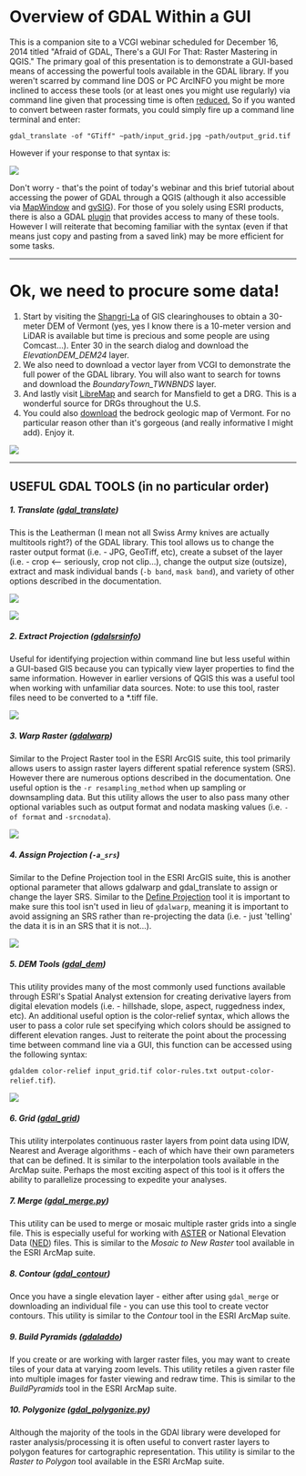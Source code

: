# **Overview of GDAL Within a GUI**

This is a companion site to a VCGI webinar scheduled for December 16, 2014 titled "Afraid of GDAL, There's a GUI For That: Raster Mastering in QGIS." The primary goal of this presentation is to demonstrate a GUI-based means of accessing the powerful tools available in the GDAL library. If you weren't scarred by command line DOS or PC ArcINFO you might be more inclined to access these tools (or at least ones you might use regularly) via command line given that processing time is often [reduced.](http://gis.amherstma.gov/data/springnearc2013/Session3/MapServices/NEARC_ASimmons_5_14_13.pdf) So if you wanted to convert between raster formats, you could simply fire up a command line terminal and enter:

 `gdal_translate -of "GTiff" ~path/input_grid.jpg ~path/output_grid.tif`

However if your response to that syntax is:

![](http://media.giphy.com/media/IJjcaynRaNBWE/giphy.gif)

Don't worry - that's the point of today's webinar and this brief tutorial about accessing the power of GDAL through a QGIS (although it also accessible via [MapWindow](http://www.mapwindow.org/) and [gvSIG](http://www.gvsig.org/web)). For those of you solely using ESRI products, there is also a GDAL [plugin](https://github.com/RBURHUM/arcgis-ogr/) that provides access to many of these tools. However I will reiterate that becoming familiar with the syntax (even if that means just copy and pasting from a saved link) may be more efficient for some tasks.

***
# **Ok, we need to procure some data!**

1. Start by visiting the [Shangri-La](http://vcgi.vermont.gov/opendata) of GIS clearinghouses to obtain a 30-meter DEM of Vermont (yes, yes I know there is a 10-meter version and LiDAR is available but time is precious and some people are using Comcast...). Enter 30 in the search dialog and download the *ElevationDEM_DEM24* layer.
2. We also need to download a vector layer from VCGI to demonstrate the full power of the GDAL library. You will also want to search for towns and download the *BoundaryTown_TWNBNDS* layer.
3. And lastly visit [LibreMap](http://libremap.org/data/state/vermont/) and search for Mansfield to get a DRG. This is a wonderful source for DRGs throughout the U.S.
4. You could also [download](http://www.anr.state.vt.us/dec/geo/StateBedrockMap2012.htm) the bedrock geologic map of Vermont. For no particular reason other than it's gorgeous (and really informative I might add). Enjoy it.

![](https://raw.githubusercontent.com/vanhoesenj/GDAL-VCGI/master/Images/geology.png)

****
## **USEFUL GDAL TOOLS (in no particular order)**
  
##### **1. Translate** ([gdal_translate](http://gdal.org/1.11/gdal_translate.html))
This is the Leatherman (I mean not all Swiss Army knives are actually multitools right?) of the GDAL library. This tool allows us to change the raster output format (i.e. - JPG, GeoTiff, etc), create a subset of the layer (i.e. - crop <-- seriously, crop not clip...), change the output size (outsize), extract and mask individual bands (`-b band`, `mask band`), and variety of other options described in the documentation.

![](https://raw.githubusercontent.com/vanhoesenj/GDAL-VCGI/master/Images/gdal_translate.png)

![](https://raw.githubusercontent.com/vanhoesenj/GDAL-VCGI/master/Images/gdal_clipper.png)

##### **2. Extract Projection** ([gdalsrsinfo](http://gdal.org/1.11/gdalsrsinfo.html))
Useful for identifying projection within command line but less useful within a GUI-based GIS because you can typically view layer properties to find the same information. However in earlier versions of QGIS this was a useful tool when working with unfamiliar data sources. Note: to use this tool, raster files need to be converted to a *.tiff file.

![](https://raw.githubusercontent.com/vanhoesenj/GDAL-VCGI/master/Images/gdalsrsinfo.png)

##### **3. Warp Raster** ([gdalwarp](http://gdal.org/1.11/gdalwarp.html))
Similar to the Project Raster tool in the ESRI ArcGIS suite, this tool primarily allows users to assign raster layers different spatial reference system (SRS). However there are numerous options described in the documentation. One useful option is the `-r resampling_method` when up sampling or downsampling data. But this utility allows the user to also pass many other optional variables such as output format and nodata masking values (i.e. `-of format` and `-srcnodata`).

![](https://raw.githubusercontent.com/vanhoesenj/GDAL-VCGI/master/Images/gdal_warp.png)

##### **4. Assign Projection** (`-a_srs`)
Similar to the Define Projection tool in the ESRI ArcGIS suite, this is another optional parameter that allows gdalwarp and gdal_translate to assign or change the layer SRS. Similar to the [Define Projection](https://www.flickr.com/photos/43782063@N07/14869020514/sizes/o/) tool it is important to make sure this tool isn't used in lieu of `gdalwarp`, meaning it is important to avoid assigning an SRS rather than re-projecting the data (i.e. - just 'telling' the data it is in an SRS that it is not...).

![](https://raw.githubusercontent.com/vanhoesenj/GDAL-VCGI/master/Images/gdal_asrs.png)

##### **5. DEM Tools** ([gdal_dem](http://www.gdal.org/gdaldem.html))
This utility provides many of the most commonly used functions available through ESRI's Spatial Analyst extension for creating derivative layers from digital elevation models (i.e. - hillshade, slope, aspect, ruggedness index, etc). An additional useful option is the color-relief syntax, which allows the user to pass a color rule set specifying which colors should be assigned to different elevation ranges. Just to reiterate the point about the processing time between command line via a GUI, this function can be accessed using the following syntax: 

`gdaldem color-relief input_grid.tif color-rules.txt output-color-relief.tif`).

![](https://raw.githubusercontent.com/vanhoesenj/GDAL-VCGI/master/Images/gdal_grid_slope.png) 

##### **6. Grid** ([gdal_grid](http://www.gdal.org/gdal_grid.html))
This utility interpolates continuous raster layers from point data using IDW, Nearest and Average algorithms - each of which have their own parameters that can be defined. It is similar to the interpolation tools available in the ArcMap suite. Perhaps the most exciting aspect of this tool is it offers the ability to parallelize processing to expedite your analyses.

##### **7. Merge** ([gdal_merge.py](http://www.gdal.org/gdal_merge.html))
This utility can be used to merge or mosaic multiple raster grids into a single file. This is especially useful for working with [ASTER](http://asterweb.jpl.nasa.gov/gdem.asp) or National Elevation Data ([NED](http://ned.usgs.gov/)) files. This is similar to the *Mosaic to New Raster* tool available in the ESRI ArcMap suite.

##### **8. Contour** ([gdal_contour](http://www.gdal.org/gdal_contour.html))
Once you have a single elevation layer - either after using `gdal_merge` or downloading an individual file - you can use this tool to create vector contours. This utility is similar to the *Contour* tool in the ESRI ArcMap suite.
  
##### **9. Build Pyramids** ([gdaladdo](http://www.gdal.org/gdaladdo.html))
If you create or are working with larger raster files,  you may want to create tiles of your data at varying zoom levels. This utility retiles a given raster file into multiple images for faster viewing and redraw time. This is similar to the *BuildPyramids* tool in the ESRI ArcMap suite.

##### **10. Polygonize** ([gdal_polygonize.py](http://www.gdal.org/gdal_polygonize.html))
Although the majority of the tools in the GDAl library were developed for raster analysis/processing it is often useful to convert raster layers to polygon features for cartographic representation. This utility is similar to the *Raster to Polygon* tool available in the ESRI ArcMap suite.